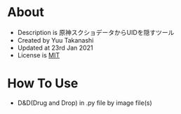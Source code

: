 # About

- Description is 原神スクショデータからUIDを隠すツール
- Created by Yuu Takanashi
- Updated at 23rd Jan 2021
- License is [MIT](MIT_LICENSE)

# How To Use
- D&D(Drug and Drop) in .py file by image file(s)

[MIT_LICENSE]:https://ja.wikipedia.org/wiki/MIT_License
